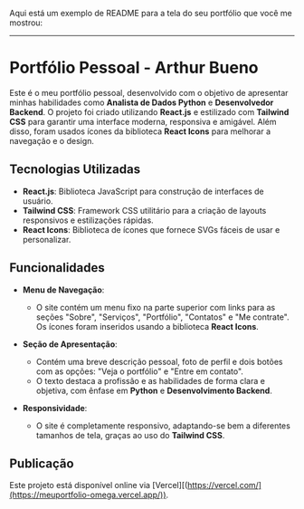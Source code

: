 Aqui está um exemplo de README para a tela do seu portfólio que você me mostrou:

---

# Portfólio Pessoal - Arthur Bueno

Este é o meu portfólio pessoal, desenvolvido com o objetivo de apresentar minhas habilidades como **Analista de Dados Python** e **Desenvolvedor Backend**. O projeto foi criado utilizando **React.js** e estilizado com **Tailwind CSS** para garantir uma interface moderna, responsiva e amigável. Além disso, foram usados ícones da biblioteca **React Icons** para melhorar a navegação e o design.

## Tecnologias Utilizadas

- **React.js**: Biblioteca JavaScript para construção de interfaces de usuário.
- **Tailwind CSS**: Framework CSS utilitário para a criação de layouts responsivos e estilizações rápidas.
- **React Icons**: Biblioteca de ícones que fornece SVGs fáceis de usar e personalizar.
  
## Funcionalidades

- **Menu de Navegação**: 
  - O site contém um menu fixo na parte superior com links para as seções "Sobre", "Serviços", "Portfólio", "Contatos" e "Me contrate". Os ícones foram inseridos usando a biblioteca **React Icons**.

- **Seção de Apresentação**:
  - Contém uma breve descrição pessoal, foto de perfil e dois botões com as opções: "Veja o portfólio" e "Entre em contato".
  - O texto destaca a profissão e as habilidades de forma clara e objetiva, com ênfase em **Python** e **Desenvolvimento Backend**.

- **Responsividade**: 
  - O site é completamente responsivo, adaptando-se bem a diferentes tamanhos de tela, graças ao uso do **Tailwind CSS**.
 


## Publicação

Este projeto está disponível online via [Vercel][(https://vercel.com/](https://meuportfolio-omega.vercel.app/)).


